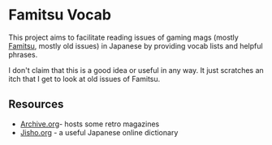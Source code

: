
# Famitsu Vocab

This project aims to facilitate reading issues of gaming mags (mostly [Famitsu](https://en.wikipedia.org/wiki/Famitsu), mostly old issues) in Japanese by providing vocab lists and helpful phrases.

I don't claim that this is a good idea or useful in any way. It just scratches an itch that I get to look at old issues of Famitsu.

## Resources

* [Archive.org](https://archive.org/)- hosts some retro magazines
* [Jisho.org](https://jisho.org/) - a useful Japanese online dictionary

